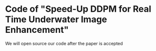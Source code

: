 # Code of "Speed-Up DDPM for Real Time Underwater Image Enhancement"

We will open source our code after the paper is accepted
